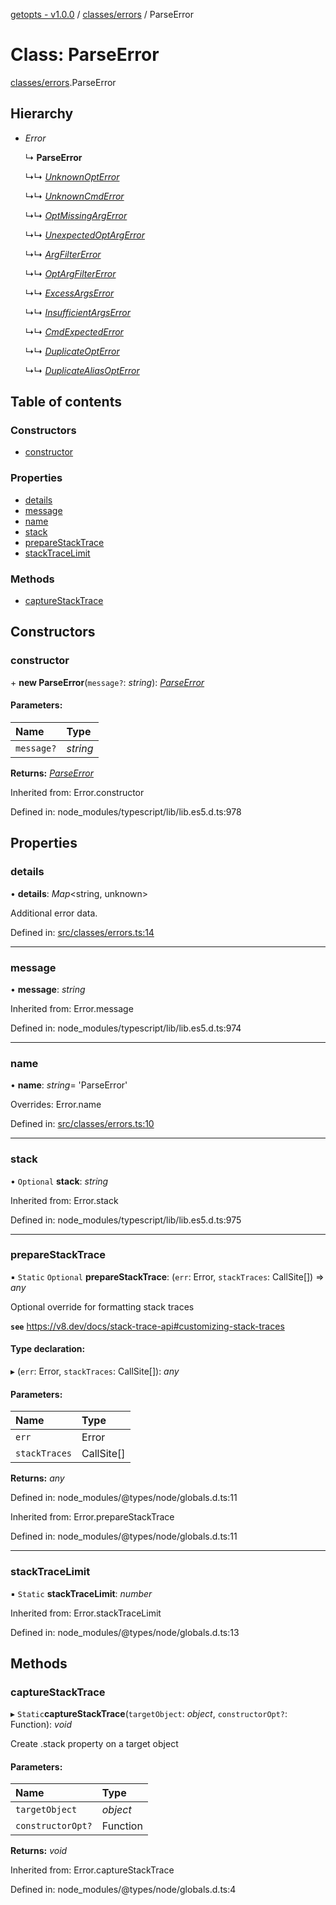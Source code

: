 [getopts - v1.0.0](../README.md) / [classes/errors](../modules/classes_errors.md) / ParseError

# Class: ParseError

[classes/errors](../modules/classes_errors.md).ParseError

## Hierarchy

- _Error_

  ↳ **ParseError**

  ↳↳ [_UnknownOptError_](classes_errors.unknownopterror.md)

  ↳↳ [_UnknownCmdError_](classes_errors.unknowncmderror.md)

  ↳↳ [_OptMissingArgError_](classes_errors.optmissingargerror.md)

  ↳↳ [_UnexpectedOptArgError_](classes_errors.unexpectedoptargerror.md)

  ↳↳ [_ArgFilterError_](classes_errors.argfiltererror.md)

  ↳↳ [_OptArgFilterError_](classes_errors.optargfiltererror.md)

  ↳↳ [_ExcessArgsError_](classes_errors.excessargserror.md)

  ↳↳ [_InsufficientArgsError_](classes_errors.insufficientargserror.md)

  ↳↳ [_CmdExpectedError_](classes_errors.cmdexpectederror.md)

  ↳↳ [_DuplicateOptError_](classes_errors.duplicateopterror.md)

  ↳↳ [_DuplicateAliasOptError_](classes_errors.duplicatealiasopterror.md)

## Table of contents

### Constructors

- [constructor](classes_errors.parseerror.md#constructor)

### Properties

- [details](classes_errors.parseerror.md#details)
- [message](classes_errors.parseerror.md#message)
- [name](classes_errors.parseerror.md#name)
- [stack](classes_errors.parseerror.md#stack)
- [prepareStackTrace](classes_errors.parseerror.md#preparestacktrace)
- [stackTraceLimit](classes_errors.parseerror.md#stacktracelimit)

### Methods

- [captureStackTrace](classes_errors.parseerror.md#capturestacktrace)

## Constructors

### constructor

\+ **new ParseError**(`message?`: _string_): [_ParseError_](classes_errors.parseerror.md)

#### Parameters:

| Name       | Type     |
| :--------- | :------- |
| `message?` | _string_ |

**Returns:** [_ParseError_](classes_errors.parseerror.md)

Inherited from: Error.constructor

Defined in: node_modules/typescript/lib/lib.es5.d.ts:978

## Properties

### details

• **details**: _Map_<string, unknown\>

Additional error data.

Defined in: [src/classes/errors.ts:14](https://github.com/prasadrajandran/node-getopts/blob/c78e9e9/src/classes/errors.ts#L14)

---

### message

• **message**: _string_

Inherited from: Error.message

Defined in: node_modules/typescript/lib/lib.es5.d.ts:974

---

### name

• **name**: _string_= 'ParseError'

Overrides: Error.name

Defined in: [src/classes/errors.ts:10](https://github.com/prasadrajandran/node-getopts/blob/c78e9e9/src/classes/errors.ts#L10)

---

### stack

• `Optional` **stack**: _string_

Inherited from: Error.stack

Defined in: node_modules/typescript/lib/lib.es5.d.ts:975

---

### prepareStackTrace

▪ `Static` `Optional` **prepareStackTrace**: (`err`: Error, `stackTraces`: CallSite[]) => _any_

Optional override for formatting stack traces

**`see`** https://v8.dev/docs/stack-trace-api#customizing-stack-traces

#### Type declaration:

▸ (`err`: Error, `stackTraces`: CallSite[]): _any_

#### Parameters:

| Name          | Type       |
| :------------ | :--------- |
| `err`         | Error      |
| `stackTraces` | CallSite[] |

**Returns:** _any_

Defined in: node_modules/@types/node/globals.d.ts:11

Inherited from: Error.prepareStackTrace

Defined in: node_modules/@types/node/globals.d.ts:11

---

### stackTraceLimit

▪ `Static` **stackTraceLimit**: _number_

Inherited from: Error.stackTraceLimit

Defined in: node_modules/@types/node/globals.d.ts:13

## Methods

### captureStackTrace

▸ `Static`**captureStackTrace**(`targetObject`: _object_, `constructorOpt?`: Function): _void_

Create .stack property on a target object

#### Parameters:

| Name              | Type     |
| :---------------- | :------- |
| `targetObject`    | _object_ |
| `constructorOpt?` | Function |

**Returns:** _void_

Inherited from: Error.captureStackTrace

Defined in: node_modules/@types/node/globals.d.ts:4
